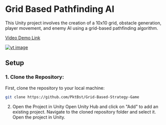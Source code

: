 # Grid Based Pathfinding AI

This Unity project involves the creation of a 10x10 grid, obstacle generation, player movement, and enemy AI using a grid-based pathfinding algorithm.

[Video Demo Link](https://www.youtube.com/watch?v=kdWloROBWJo)

[![yt image](https://img.youtube.com/vi/kdWloROBWJo/maxresdefault.jpg)](https://www.youtube.com/watch?v=kdWloROBWJo)

## Setup

### 1. Clone the Repository:

First, clone the repository to your local machine:

```bash
git clone https://github.com/PktBst/Grid-Based-Strategy-Game
```
2. Open the Project in Unity
Open Unity Hub and click on "Add" to add an existing project. Navigate to the cloned repository folder and select it. Open the project in Unity.
